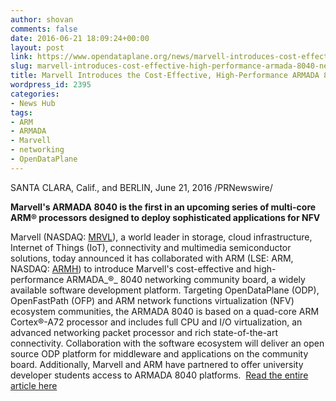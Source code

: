```yaml
---
author: shovan
comments: false
date: 2016-06-21 18:09:24+00:00
layout: post
link: https://www.opendataplane.org/news/marvell-introduces-cost-effective-high-performance-armada-8040-networking-community-board-opendataplane-openfastpath-arm-nfv-ecosystems/
slug: marvell-introduces-cost-effective-high-performance-armada-8040-networking-community-board-opendataplane-openfastpath-arm-nfv-ecosystems
title: Marvell Introduces the Cost-Effective, High-Performance ARMADA 8040 Networking Community Board for OpenDataPlane, OpenFastPath and ARM NFV Ecosystems
wordpress_id: 2395
categories:
- News Hub
tags:
- ARM
- ARMADA
- Marvell
- networking
- OpenDataPlane
---
```


SANTA CLARA, Calif., and BERLIN, June 21, 2016 /PRNewswire/

**Marvell's ARMADA 8040 is the first in an upcoming series of multi-core ARM® processors designed to deploy sophisticated applications for NFV**

Marvell (NASDAQ: [MRVL](http://studio-5.financialcontent.com/prnews?Page=Quote&Ticker=MRVL)), a world leader in storage, cloud infrastructure, Internet of Things (IoT), connectivity and multimedia semiconductor solutions, today announced it has collaborated with ARM (LSE: ARM, NASDAQ: [ARMH](http://studio-5.financialcontent.com/prnews?Page=Quote&Ticker=ARMH)) to introduce Marvell's cost-effective and high-performance ARMADA_®_ 8040 networking community board, a widely available software development platform. Targeting OpenDataPlane (ODP), OpenFastPath (OFP) and ARM network functions virtualization (NFV) ecosystem communities, the ARMADA 8040 is based on a quad-core ARM Cortex®-A72 processor and includes full CPU and I/O virtualization, an advanced networking packet processor and rich state-of-the-art connectivity. Collaboration with the software ecosystem will deliver an open source ODP platform for middleware and applications on the community board. Additionally, Marvell and ARM have partnered to offer university developer students access to ARMADA 8040 platforms.  [Read the entire article here](http://www.prnewswire.com/news-releases/marvell-introduces-the-cost-effective-high-performance-armada-8040-networking-community-board-for-opendataplane-openfastpath-and-arm-nfv-ecosystems-300287633.html)
